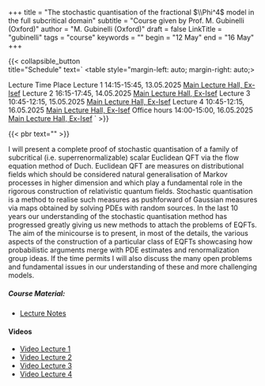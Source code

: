 +++
title = "The stochastic quantisation of the fractional $\\Phi^4$ model in the full subcritical domain"
subtitle = "Course given by Prof. M. Gubinelli (Oxford)" 
author = "M. Gubinelli (Oxford)"
draft = false
LinkTitle = "gubinelli"
tags = "course"
keywords = ""
begin = "12 May"
end = "16 May"
+++

{{< collapsible_button  
    title="Schedule" 
    text=`
    <table style="margin-left: auto; margin-right: auto;>
  <thead>
    <tr style="text-align: right;">
      <th>Lecture</th>
      <th>Time</th>
      <th>Place</th>
    </tr>
  </thead>
  <tbody>
    <tr>
      <td>Lecture 1</td>
      <td>14:15-15:45, 13.05.2025</td>
      <td><a href='https://www.google.com/maps/dir//Gran+Sasso+Science+Institute,+Viale+Francesco+Crispi,+7+Rectorate,+Via+Michele+Iacobucci,+2,+67100+L'Aquila+AQ,+Italy/@42.3445687,13.31408'>Main Lecture Hall, Ex-Isef</a></td>
    </tr>
    <tr>
      <td>Lecture 2</td>
      <td>16:15-17:45, 14.05.2025</td>
      <td><a href='https://www.google.com/maps/dir//Gran+Sasso+Science+Institute,+Viale+Francesco+Crispi,+7+Rectorate,+Via+Michele+Iacobucci,+2,+67100+L'Aquila+AQ,+Italy/@42.3445687,13.31408'>Main Lecture Hall, Ex-Isef</a></td>
    </tr>
    <tr>
      <td>Lecture 3</td>
      <td>10:45-12:15, 15.05.2025</td>
      <td><a href='https://www.google.com/maps/dir//Gran+Sasso+Science+Institute,+Viale+Francesco+Crispi,+7+Rectorate,+Via+Michele+Iacobucci,+2,+67100+L'Aquila+AQ,+Italy/@42.3445687,13.31408'>Main Lecture Hall, Ex-Isef</a></td>
    </tr>
    <tr>
      <td>Lecture 4</td>
      <td>10:45-12:15, 16.05.2025</td>
      <td><a href='https://www.google.com/maps/dir//Gran+Sasso+Science+Institute,+Viale+Francesco+Crispi,+7+Rectorate,+Via+Michele+Iacobucci,+2,+67100+L'Aquila+AQ,+Italy/@42.3445687,13.31408'>Main Lecture Hall, Ex-Isef</a></td>
    </tr>
    <tr>
      <td>Office hours</td>
      <td>14:00-15:00, 16.05.2025</td>
      <td><a href='https://www.google.com/maps/dir//Gran+Sasso+Science+Institute,+Viale+Francesco+Crispi,+7+Rectorate,+Via+Michele+Iacobucci,+2,+67100+L'Aquila+AQ,+Italy/@42.3445687,13.31408'>Main Lecture Hall, Ex-Isef</a></td>
    </tr>
  </tbody>
</table>`
>}}

{{< pbr text="" >}}

I will present a complete proof of stochastic quantisation of a family of subcritical (i.e. superrenormalizable) scalar Euclidean QFT via the flow equation method of Duch. Euclidean QFT are measures on distributional fields which should be considered natural generalisation of Markov processes in higher dimension and which play a fundamental role in the rigorous construction of relativistic quantum fields. Stochastic quantisation is a method to realise such measures as pushforward of Gaussian measures via maps obtained by solving PDEs with random sources. In the last 10 years our understanding of the stochastic quantisation method has progressed greatly giving us new methods to attach the problems of EQFTs. The aim of the minicourse is to present, in most of the details, the various aspects of the construction of a particular class of EQFTs showcasing how probabilistic arguments merge with PDE estimates and renormalization group ideas. If the time permits I will also discuss the many open problems and fundamental issues in our understanding of these and more challenging models.

##### Course Material:
* [Lecture Notes](/pdfs/gubinelli/lecture_notes_gubinelli.pdf)


#### Videos

* [Video Lecture 1](https://youtu.be/64d8QfccniE?feature=shared)
* [Video Lecture 2](https://youtu.be/9k4o74fJups?feature=shared)
* [Video Lecture 3](https://youtu.be/MXJ1zWfTftU?feature=shared)
* [Video Lecture 4](https://youtu.be/Maz-c-f0_RM?feature=shared)
